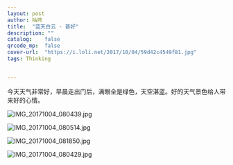 ```yaml
---
layout: post
author: 咕咚
title:  "蓝天白云 - 甚好"
description: ""
catalog:    false
qrcode_mp:  false
cover-url:	"https://i.loli.net/2017/10/04/59d42c4549f81.jpg"
tags: Thinking


---
```


今天天气非常好，早晨走出门后，满眼全是绿色，天空湛蓝。好的天气景色给人带来好的心情。


![IMG_20171004_080439.jpg](https://i.loli.net/2017/10/04/59d42c4d97a8e.jpg)


![IMG_20171004_080514.jpg](https://ooo.0o0.ooo/2017/10/04/59d42c4178874.jpg)

![IMG_20171004_081850.jpg](https://i.loli.net/2017/10/04/59d42c4cd91b2.jpg)

![IMG_20171004_080429.jpg](https://i.loli.net/2017/10/04/59d42c4549f81.jpg)
